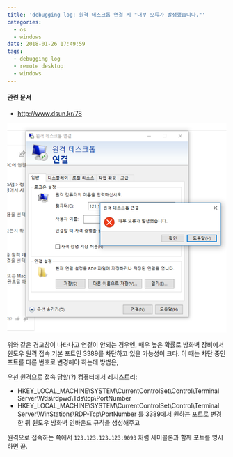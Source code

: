 ```yaml
---
title: 'debugging log: 원격 데스크톱 연결 시 "내부 오류가 발생했습니다."'
categories:
  - os
  - windows
date: 2018-01-26 17:49:59
tags:
  - debugging log
  - remote desktop
  - windows
---
```


#### 관련 문서
- http://www.dsun.kr/78

![](/images/capture1-debugging-log-원격-데스크톱-연결-시-내부-오류가-발생했습니다.png)

위와 같은 경고창이 나타나고 연결이 안되는 경우엔, 매우 높은 확률로 방화벽 장비에서 윈도우 원격 접속 기본 포트인 3389를 차단하고 있을 가능성이 크다. 이 때는 차단 중인 포트를 다른 번호로 변경해야 하는데 방법은,

우선 원격으로 접속 당할(?) 컴퓨터에서 레지스트리:
- HKEY_LOCAL_MACHINE\SYSTEM\CurrentControlSet\Control\Terminal Server\Wds\rdpwd\Tds\tcp\PortNumber
- HKEY_LOCAL_MACHINE\SYSTEM\CurrentControlSet\Control\Terminal Server\WinStations\RDP-Tcp\PortNumber
를 3389에서 원하는 포트로 변경한 뒤 윈도우 방화벽 인바운드 규칙을 생성해주고

원격으로 접속하는 쪽에서 `123.123.123.123:9093` 처럼 세미콜론과 함께 포트를 명시하면 끝.

